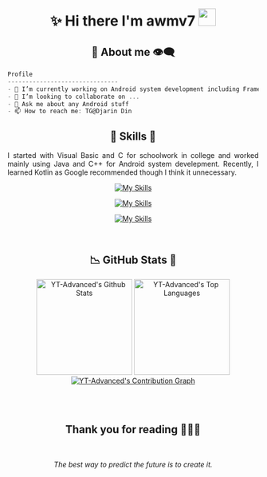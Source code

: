 <h1 align="center">✨ Hi there I'm awmv7 <img src="https://media.giphy.com/media/hvRJCLFzcasrR4ia7z/giphy.gif" width="35px" height="35px"></h1>
<body>

<h2 align="center"> 💬 About me 👁️‍🗨️ </h2>

```csharp
Profile
-------------------------------
- 🔭 I’m currently working on Android system development including Framework, HAL and Kernel.
- 👯 I’m looking to collaborate on ...
- 💬 Ask me about any Android stuff
- 📫 How to reach me: TG@Djarin Din
```
     
<div>
<h2 align="center"> 🔎 Skills 📖 </h2>
</div>
<div align = "center">
<p align = "justify">I started with Visual Basic and C for schoolwork in college and worked mainly using Java and C++ for Android system develepment. Recently, I learned Kotlin as Google recommended though I think it unnecessary.
<br></p>
<p align = "center">
    <a href="https://skillicons.dev">
        <img src="https://skillicons.dev/icons?i=java,cpp,c,kotlin,python&perline=7"alt="My Skills"/> 
    </a>
</p>
<p align = "center">
    <a href="https://skillicons.dev">
        <img src="https://skillicons.dev/icons?i=linux,androidstudio,vscode,git,jenkins&perline=7"alt="My Skills"/> 
    </a>
</p>
<p align = "center">
    <a href="https://skillicons.dev">
        <img src="https://skillicons.dev/icons?i=aiscript,md,autocad,ps,ae&perline=7"alt="My Skills"/> 
    </a>
</p>
</div>
<br>

<h2 align = "center"> 📉 GitHub Stats 🌟 </h2>
<div> 
<p align = "center">
  <a href="https://github.com/YT-Advanced"><img alt="YT-Advanced's Github Stats" src="https://github-readme-stats.vercel.app/api/?username=YT-Advanced&show_icons=true&include_all_commits=true&count_private=true&theme=material-palenight&hide_border=true&bg_color=1F222E&title_color=F85D7F&icon_color=F8D866&line_height=28&rank_icon=github" height="192px"/></a>
  <a href="https://github.com/YT-Advanced"><img alt="YT-Advanced's Top Languages" src="https://denvercoder1-github-readme-stats.vercel.app/api/top-langs/?username=YT-Advanced&langs_count=8&layout=compact&theme=material-palenight&hide_border=true&bg_color=1F222E&title_color=F85D7F&icon_color=F8D866" height="192px"/></a>
  <a href="https://github.com/YT-Advanced"><img alt="YT-Advanced's Contribution Graph" src="https://github-readme-activity-graph.vercel.app/graph?username=YT-Advanced&theme=dracula&bg_color=1F222E&title_color=F85D7F&point=F8D866&line=F85D7F&color=a6accd&hide_border=true&radius=4.5" /></a>
</p>
</div>
<br>

</div>  
<br>
<div>
<h2 align="center">Thank you for reading 🙋🏻‍♂️</h2>
<br> 
<p align = "center">
<i align = "center">The best way to predict the future is to create it.</i>
</p>
<br> 
</div>  
